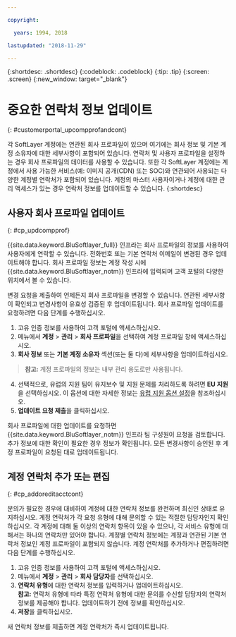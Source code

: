 ```yaml
---

copyright:

  years: 1994, 2018

lastupdated: "2018-11-29"

---
```


{:shortdesc: .shortdesc}
{:codeblock: .codeblock}
{:tip: .tip}
{:screen: .screen}
{:new_window: target="_blank"}


# 중요한 연락처 정보 업데이트
{: #customerportal_upcompprofandcont}

각 SoftLayer 계정에는 연관된 회사 프로파일이 있으며 여기에는 회사 정보 및 기본 계정 소유자에 대한 세부사항이 포함되어 있습니다. 연락처 및 사용자 프로파일을 설정하는 경우 회사 프로파일의 데이터를 사용할 수 있습니다. 또한 각 SoftLayer 계정에는 계정에서 사용 가능한 서비스(예: 이미지 공개(CDN) 또는 SOC)와 연관되어 사용되는 다양한 계정별 연락처가 포함되어 있습니다. 계정의 마스터 사용자이거나 계정에 대한 관리 액세스가 있는 경우 연락처 정보를 업데이트할 수 있습니다.
{:shortdesc}

## 사용자 회사 프로파일 업데이트
{: #cp_updcompprof}

{{site.data.keyword.BluSoftlayer_full}} 인프라는 회사 프로파일의 정보를 사용하여 사용자에게 연락할 수 있습니다. 전화번호 또는 기본 연락처 이메일이 변경된 경우 업데이트해야 합니다. 회사 프로파일 정보는 계정 작성 시에 {{site.data.keyword.BluSoftlayer_notm}} 인프라에 입력되며 고객 포털의 다양한 위치에서 볼 수 있습니다.

변경 요청을 제출하여 언제든지 회사 프로파일을 변경할 수 있습니다. 연관된 세부사항이 확인되고 변경사항이 유효성 검증된 후 업데이트됩니다. 회사 프로파일 업데이트를 요청하려면 다음 단계를 수행하십시오.

1. 고유 인증 정보를 사용하여 고객 포털에 액세스하십시오.
2. 메뉴에서 **계정** > **관리** > **회사 프로파일**을 선택하여 계정 프로파일 창에 액세스하십시오.
3. **회사 정보** 또는 **기본 계정 소유자** 섹션(또는 둘 다)에 세부사항을 업데이트하십시오.
> **참고:** 계정 프로파일의 정보는 내부 관리 용도로만 사용됩니다.
4. 선택적으로, 유럽의 지원 팀이 유지보수 및 지원 문제를 처리하도록 하려면 **EU 지원**을 선택하십시오. 이 옵션에 대한 자세한 정보는 [유럽 지원 옵션 설정](/docs/customer-portal/cpmanuserprof.html#cp_seteusupported)을 참조하십시오.
5. **업데이트 요청 제출**을 클릭하십시오.

회사 프로파일에 대한 업데이트를 요청하면 {{site.data.keyword.BluSoftlayer_notm}} 인프라 팀 구성원이 요청을 검토합니다. 추가 정보에 대한 확인이 필요한 경우 정보가 확인됩니다. 모든 변경사항이 승인된 후 계정 프로파일이 요청된 대로 업데이트됩니다.

## 계정 연락처 추가 또는 편집
{: #cp_addoreditacctcont}

문의가 필요한 경우에 대비하여 계정에 대한 연락처 정보를 완전하며 최신인 상태로 유지하십시오. 계정 연락처가 각 요청 유형에 대해
문의할 수 있는 적절한 담당자인지 확인하십시오. 각 계정에 대해 둘 이상의 연락처 항목이 있을 수 있으나, 각 서비스 유형에 대해서는 하나의 연락처만 있어야 합니다. 계정별 연락처 정보에는 계정과 연관된 기본 연락처 정보인 계정 프로파일이 포함되지 않습니다. 계정 연락처를 추가하거나 편집하려면 다음 단계를 수행하십시오.

1. 고유 인증 정보를 사용하여 고객 포털에 액세스하십시오.
2. 메뉴에서 **계정** > **관리** > **회사 담당자**를 선택하십시오.
3. **연락처 유형**에 대한 연락처 정보를 입력하거나 업데이트하십시오.<br/>**참고:** 연락처 유형에 따라 특정 연락처 유형에 대한 문의를 수신할 담당자의 연락처 정보를 제공해야 합니다. 업데이트하기 전에 정보를 확인하십시오.
4. **저장**을 클릭하십시오.

새 연락처 정보를 제출하면 계정 연락처가 즉시 업데이트됩니다.

